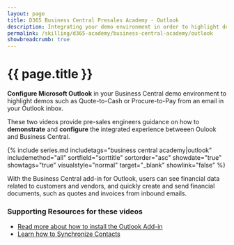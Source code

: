 ```yaml
---
layout: page
title: D365 Business Central Presales Academy - Outlook
description: Integrating your demo environment in order to highlight demos such as Quote-to-Cash from Outlook or Procure-to-Pay all from a single inbound email. 
permalink: /skilling/d365-academy/business-central-academy/outlook
showbreadcrumb: true
---
```


# {{ page.title }}

**Configure Microsoft Outlook** in your Business Central demo environment to highlight demos such as Quote-to-Cash or Procure-to-Pay from an email in your Outlook inbox.

These two videos provide pre-sales engineers guidance on how to **demonstrate** and **configure** the integrated experience betweeen Oulook and Business Central.

{% include series.md
    includetags="business central academy|outlook" includemethod="all" 
    sortfield="sorttitle" sortorder="asc" showdate="true" showtags="true" 
    visualstyle="normal" target="_blank" showlink="false"
 %}

With the Business Central add-in for Outlook, users can see financial data related to customers and vendors, and quickly create and send financial documents, such as quotes and invoices from inbound emails.

### Supporting Resources for these videos

* <a href="https://docs.microsoft.com/en-us/dynamics365/business-central/admin-outlook" target="_blank">Read more about how to install the Outlook Add-in
* <a href="https://docs.microsoft.com/en-us/dynamics365/business-central/admin-synchronize-outlook-contacts" target="_blank">Learn how to Synchronize Contacts